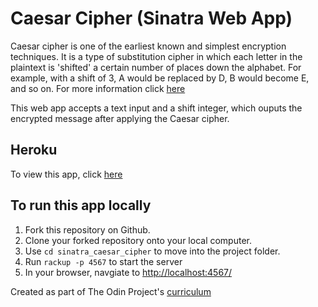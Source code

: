 # Caesar Cipher (Sinatra Web App)

Caesar cipher is one of the earliest known and simplest encryption techniques.  It is a type of substitution cipher in which each letter in the plaintext is 'shifted' a certain number of places down the alphabet. For example, with a shift of 3, A would be replaced by D, B would become E, and so on. For more information click [here](http://practicalcryptography.com/ciphers/caesar-cipher/)

This web app accepts a text input and a shift integer, which ouputs the encrypted message after applying the Caesar cipher.

## Heroku
To view this app, click [here]()

## To run this app locally
1. Fork this repository on Github.
1. Clone your forked repository onto your local computer.
1. Use `cd sinatra_caesar_cipher` to move into the project folder.
1. Run `rackup -p 4567` to start the server
1. In your browser, navgiate to [http://localhost:4567/](http://localhost:4567/)

Created as part of The Odin Project's [curriculum](https://www.theodinproject.com/courses/ruby-on-rails/lessons/sinatra-project?ref=lnav)
